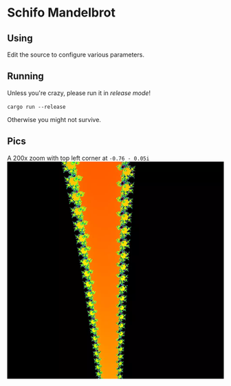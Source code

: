 # Schifo Mandelbrot

## Using

Edit the source to configure various parameters.

## Running

Unless you're crazy, please run it in *release mode*!

`cargo run --release`

Otherwise you might not survive.

## Pics

A 200x zoom with top left corner at `-0.76 - 0.05i`
![200x zoom](./pictures/200x_-0.76_-0.05.webp)